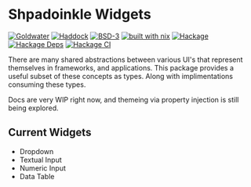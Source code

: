 # Shpadoinkle Widgets

[![Goldwater](https://gitlab.com/fresheyeball/Shpadoinkle/badges/master/pipeline.svg)](https://gitlab.com/fresheyeball/Shpadoinkle)
[![Haddock](https://img.shields.io/badge/haddock-master-informational)](https://shpadoinkle.org/widgets)
[![BSD-3](https://img.shields.io/badge/License-BSD%203--Clause-blue.svg)](https://opensource.org/licenses/BSD-3-Clause)
[![built with nix](https://img.shields.io/badge/built%20with-nix-41439a)](https://builtwithnix.org)
[![Hackage](https://img.shields.io/hackage/v/Shpadoinkle-widgets.svg)](https://hackage.haskell.org/package/Shpadoinkle-widgets)
[![Hackage Deps](https://img.shields.io/hackage-deps/v/Shpadoinkle-widgets.svg)](http://packdeps.haskellers.com/reverse/Shpadoinkle-widgets)
[![Hackage CI](https://matrix.hackage.haskell.org/api/v2/packages/Shpadoinkle-widgets/badge)](https://matrix.hackage.haskell.org/#/package/Shpadoinkle-widgets)

There are many shared abstractions between various UI's that represent
themselves in frameworks, and applications. This package provides a useful
subset of these concepts as types. Along with implimentations consuming
these types.

Docs are very WIP right now, and themeing via property injection is still being explored.

## Current Widgets

- Dropdown
- Textual Input
- Numeric Input
- Data Table


